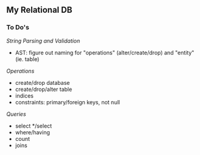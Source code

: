 ## My Relational DB

### To Do's

_String Parsing and Validation_
* AST: figure out naming for "operations" (alter/create/drop) and "entity" (ie. table)

_Operations_
* create/drop database
* create/drop/alter table
* indices
* constraints: primary/foreign keys, not null

_Queries_
* select */select <col>
* where/having
* count
* joins
